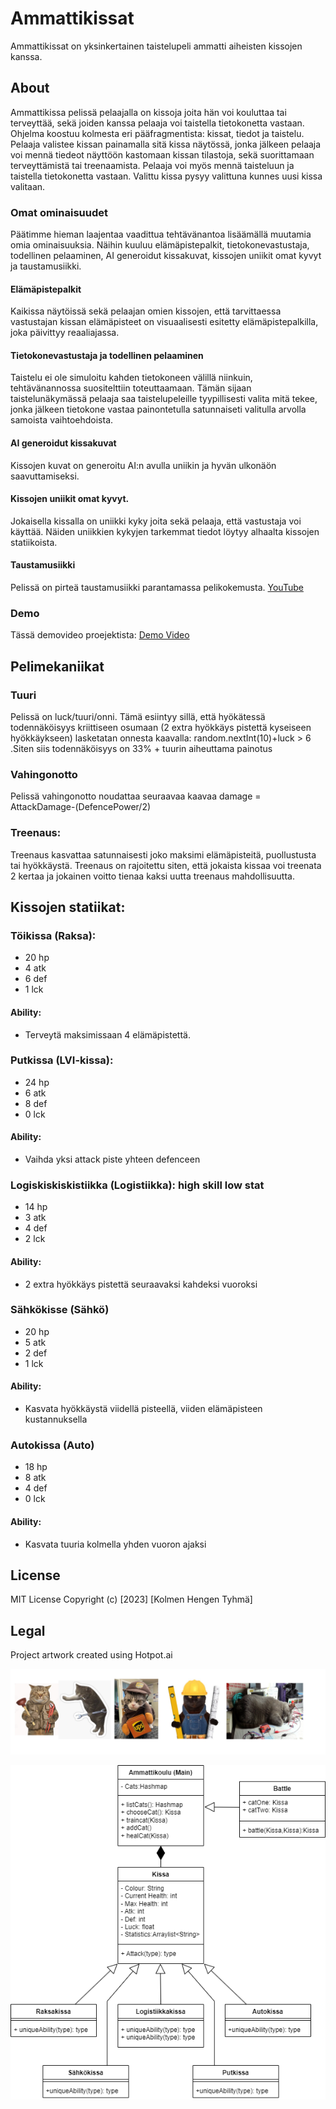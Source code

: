 # Ammattikissat


Ammattikissat on yksinkertainen taistelupeli ammatti aiheisten kissojen kanssa.

## About

Ammattikissa pelissä pelaajalla on kissoja joita hän voi kouluttaa tai terveyttää, sekä joiden kanssa pelaaja voi taistella tietokonetta vastaan. Ohjelma koostuu kolmesta eri pääfragmentista: kissat, tiedot ja taistelu. Pelaaja valistee kissan painamalla sitä kissa näytössä, jonka jälkeen pelaaja voi mennä tiedeot näyttöön kastomaan kissan tilastoja, sekä suorittamaan terveyttämistä tai treenaamista. Pelaaja voi myös mennä taisteluun ja taistella tietokonetta vastaan. Valittu kissa pysyy valittuna kunnes uusi kissa valitaan.

### Omat ominaisuudet
Päätimme hieman laajentaa vaadittua tehtävänantoa lisäämällä muutamia omia ominaisuuksia. Näihin kuuluu elämäpistepalkit, tietokonevastustaja, todellinen pelaaminen, AI generoidut kissakuvat, kissojen uniikit omat kyvyt ja taustamusiikki.

#### Elämäpistepalkit
Kaikissa näytöissä sekä pelaajan omien kissojen, että tarvittaessa vastustajan kissan elämäpisteet on visuaalisesti esitetty elämäpistepalkilla, joka päivittyy reaaliajassa.

#### Tietokonevastustaja ja todellinen pelaaminen
Taistelu ei ole simuloitu kahden tietokoneen välillä niinkuin, tehtävänannossa suositelttiin toteuttaamaan. Tämän sijaan taistelunäkymässä pelaaja saa taistelupeleille tyypillisesti valita mitä tekee, jonka jälkeen tietokone vastaa painontetulla satunnaiseti valitulla arvolla samoista vaihtoehdoista.

#### AI generoidut kissakuvat
Kissojen kuvat on generoitu AI:n avulla uniikin ja hyvän ulkonäön saavuttamiseksi.

#### Kissojen uniikit omat kyvyt.
Jokaisella kissalla on uniikki kyky joita sekä pelaaja, että vastustaja voi käyttää. Näiden uniikkien kykyjen tarkemmat tiedot löytyy alhaalta kissojen statiikoista.

#### Taustamusiikki
Pelissä on pirteä taustamusiikki parantamassa pelikokemusta.
[YouTube](https://www.youtube.com/watch?v=DzFXGsRvSwA)

### Demo
Tässä demovideo proejektista:
[Demo Video](https://www.youtube.com/watch?v=EgjsHO0FWEE)

## Pelimekaniikat
### Tuuri
Pelissä on luck/tuuri/onni. Tämä esiintyy sillä, että hyökätessä todennäköisyys kriittiseen osumaan (2 extra hyökkäys pistettä kyseiseen hyökkäykseen) lasketatan onnesta kaavalla: random.nextInt(10)+luck > 6 .Siten siis todennäköisyys on 33% + tuurin aiheuttama painotus

### Vahingonotto 
Pelissä vahingonotto noudattaa seuraavaa kaavaa damage = AttackDamage-(DefencePower/2)

### Treenaus:
Treenaus kasvattaa satunnaisesti joko maksimi elämäpisteitä, puollustusta tai hyökkäystä. Treenaus on rajoitettu siten, että jokaista kissaa voi treenata 2 kertaa ja jokainen voitto tienaa kaksi uutta treenaus mahdollisuutta.

## Kissojen statiikat:

### Töikissa (Raksa):
- 20 hp
- 4 atk
- 6 def
- 1 lck
#### Ability:
- Terveytä maksimissaan 4 elämäpistettä.

### Putkissa (LVI-kissa):
- 24 hp
- 6 atk
- 8 def
- 0 lck
#### Ability:
- Vaihda yksi attack piste yhteen defenceen

### Logiskiskiskistiikka (Logistiikka): high skill low stat
- 14 hp
- 3 atk
- 4 def
- 2 lck
#### Ability:
- 2 extra hyökkäys pistettä seuraavaksi kahdeksi vuoroksi

### Sähkökisse (Sähkö)
- 20 hp
- 5 atk
- 2 def
- 1 lck
#### Ability:
- Kasvata hyökkäystä viidellä pisteellä, viiden elämäpisteen kustannuksella

### Autokissa (Auto)
- 18 hp
- 8 atk
- 4 def
- 0 lck
#### Ability:
- Kasvata tuuria kolmella yhden vuoron ajaksi


## License

MIT License Copyright (c) [2023] [Kolmen Hengen Tyhmä]

## Legal

Project artwork created using Hotpot.ai


![meme](kissa.png)

![UML Classdiagram](luokkakaavio.png)
